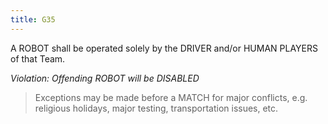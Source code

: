 ```yaml
---
title: G35
---
```

A ROBOT shall be operated solely by the DRIVER and/or HUMAN PLAYERS of that Team.

_Violation: Offending ROBOT will be DISABLED_

>Exceptions may be made before a MATCH for major conflicts, e.g. religious holidays, major testing, transportation issues, etc.
